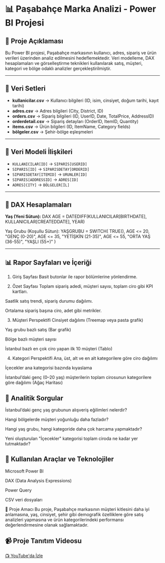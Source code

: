 # 📊 Paşabahçe Marka Analizi - Power BI Projesi

## 📝 Proje Açıklaması
Bu Power BI projesi, Paşabahçe markasının kullanıcı, adres, sipariş ve ürün verileri üzerinden analiz edilmesini hedeflemektedir. Veri modelleme, DAX hesaplamaları ve görselleştirme teknikleri kullanılarak satış, müşteri, kategori ve bölge odaklı analizler gerçekleştirilmiştir.

---

## 📁 Veri Setleri

- **kullanicilar.csv** → Kullanıcı bilgileri (ID, isim, cinsiyet, doğum tarihi, kayıt tarihi)
- **adres.csv** → Adres bilgileri (City, District, ID)
- **orders.csv** → Sipariş bilgileri (ID, UserID, Date, TotalPrice, AddressID)
- **orderdetail.csv** → Sipariş detayları (OrderID, ItemID, Quantity)
- **items.csv** → Ürün bilgileri (ID, ItemName, Category fields)
- **bölgeler.csv** → Şehir-bölge eşleşmeleri

---

## 🔗 Veri Modeli İlişkileri

- `KULLANICILAR[ID]` → `SIPARIS[USERID]`
- `SIPARIS[ID]` → `SIPARISDETAY[ORDERID]`
- `SIPARISDETAY[ITEMID]` → `URUNLER[ID]`
- `SIPARIS[ADDRESSID]` → `ADRES[ID]`
- `ADRES[CITY]` → `BÖLGELER[İL]`

---

## 🧮 DAX Hesaplamaları

**Yaş (Yeni Sütun):**
DAX
AGE = DATEDIFF(KULLANICILAR[BIRTHDATE], KULLANICILAR[CREATEDDATE], YEAR)

Yaş Grubu (Koşullu Sütun):
YAŞGRUBU = 
SWITCH(
    TRUE(),
    AGE <= 20, "GENÇ (0-20)",
    AGE <= 35, "YETİŞKİN (21-35)",
    AGE <= 55, "ORTA YAŞ (36-55)",
    "YAŞLI (55+)"
)

---

## 📊 Rapor Sayfaları ve İçeriği
1. Giriş Sayfası
Basit butonlar ile rapor bölümlerine yönlendirme.

2. Özet Sayfası
Toplam sipariş adedi, müşteri sayısı, toplam ciro gibi KPI kartları.

Saatlik satış trendi, sipariş durumu dağılımı.

Ortalama sipariş başına ciro, adet gibi metrikler.

3. Müşteri Perspektifi
Cinsiyet dağılımı (Treemap veya pasta grafik)

Yaş grubu bazlı satış (Bar grafik)

Bölge bazlı müşteri sayısı

İstanbul bazlı en çok ciro yapan ilk 10 müşteri (Tablo)

4. Kategori Perspektifi
Ana, üst, alt ve en alt kategorilere göre ciro dağılımı

İçecekler ana kategorisi bazında kıyaslama

İstanbul’daki genç (0–20 yaş) müşterilerin toplam cirosunun kategorilere göre dağılımı (Ağaç Haritası)

## 🧠 Analitik Sorgular
İstanbul’daki genç yaş grubunun alışveriş eğilimleri nelerdir?

Hangi bölgelerde müşteri yoğunluğu daha fazladır?

Hangi yaş grubu, hangi kategoride daha çok harcama yapmaktadır?

Yeni oluşturulan "İçecekler" kategorisi toplam ciroda ne kadar yer tutmaktadır?

## 🧰 Kullanılan Araçlar ve Teknolojiler
Microsoft Power BI

DAX (Data Analysis Expressions)

Power Query

CSV veri dosyaları

📌 Proje Amacı
Bu proje, Paşabahçe markasının müşteri kitlesini daha iyi anlamasına, yaş, cinsiyet, şehir gibi demografik özelliklere göre satış analizleri yapmasına ve ürün kategorilerindeki performansı değerlendirmesine olanak sağlamaktadır.

## 📹 Proje Tanıtım Videosu

[📺 YouTube'da İzle](https://youtu.be/Akwc9e0JDZ8)



